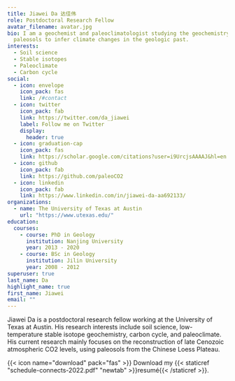 ```yaml
---
title: Jiawei Da 达佳伟
role: Postdoctoral Research Fellow
avatar_filename: avatar.jpg
bio: I am a geochemist and paleoclimatologist studying the geochemistry of
  paleosols to infer climate changes in the geologic past.
interests:
  - Soil science
  - Stable isotopes
  - Paleoclimate
  - Carbon cycle
social:
  - icon: envelope
    icon_pack: fas
    link: /#contact
  - icon: twitter
    icon_pack: fab
    link: https://twitter.com/da_jiawei
    label: Follow me on Twitter
    display:
      header: true
  - icon: graduation-cap
    icon_pack: fas
    link: https://scholar.google.com/citations?user=i9UrcjsAAAAJ&hl=en
  - icon: github
    icon_pack: fab
    link: https://github.com/paleoCO2
  - icon: linkedin
    icon_pack: fab
    link: https://www.linkedin.com/in/jiawei-da-aa692133/
organizations:
  - name: The University of Texas at Austin
    url: "https://www.utexas.edu/"
education:
  courses:
    - course: PhD in Geology
      institution: Nanjing University
      year: 2013 - 2020
    - course: BSc in Geology
      institution: Jilin University
      year: 2008 - 2012
superuser: true
last_name: Da
highlight_name: true
first_name: Jiawei
email: ""
---
```

Jiawei Da is a postdoctoral research fellow working at the University of Texas at Austin. His research interests include soil science, low-temperature stable isotope geochemistry, carbon cycle, and paleoclimate. His current research mainly focuses on the reconstruction of late Cenozoic atmospheric CO2 levels, using paleosols from the Chinese Loess Plateau. 

{{< icon name="download" pack="fas" >}} Download my {{< staticref "schedule-connects-2022.pdf" "newtab" >}}resumé{{< /staticref >}}.
